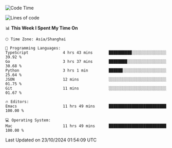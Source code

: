 <!--START_SECTION:waka-->
![Code Time](http://img.shields.io/badge/Code%20Time-2%2C250%20hrs%205%20mins-blue)

![Lines of code](https://img.shields.io/badge/From%20Hello%20World%20I%27ve%20Written-308.1%20thousand%20lines%20of%20code-blue)

📊 **This Week I Spent My Time On** 

```text
🕑︎ Time Zone: Asia/Shanghai

💬 Programming Languages: 
TypeScript               4 hrs 43 mins       ██████████░░░░░░░░░░░░░░░   39.92 % 
Go                       3 hrs 37 mins       ████████░░░░░░░░░░░░░░░░░   30.68 % 
Python                   3 hrs 1 min         ██████░░░░░░░░░░░░░░░░░░░   25.64 % 
JSON                     12 mins             ░░░░░░░░░░░░░░░░░░░░░░░░░   01.75 % 
Git                      11 mins             ░░░░░░░░░░░░░░░░░░░░░░░░░   01.67 % 

🔥 Editors: 
Emacs                    11 hrs 49 mins      █████████████████████████   100.00 % 

💻 Operating System: 
Mac                      11 hrs 49 mins      █████████████████████████   100.00 % 
```


 Last Updated on 23/10/2024 01:54:09 UTC
<!--END_SECTION:waka-->
